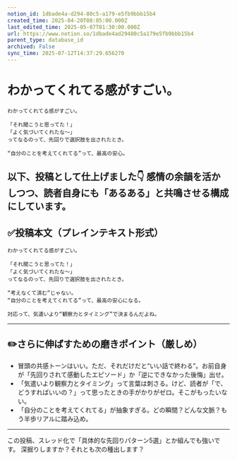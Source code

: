 ```yaml
---
notion_id: 1dbade4a-d294-80c5-a179-e5fb9bbb15b4
created_time: 2025-04-20T08:05:00.000Z
last_edited_time: 2025-05-07T01:30:00.000Z
url: https://www.notion.so/1dbade4ad29480c5a179e5fb9bbb15b4
parent_type: database_id
archived: False
sync_time: 2025-07-12T14:37:29.656270
---
```


# わかってくれてる感がすごい。

```plain text
わかってくれてる感がすごい。

「それ聞こうと思ってた！」
「よく気づいてくれたな〜」
ってなるのって、先回りで選択肢を出されたとき。

“自分のことを考えてくれてる”って、最高の安心。
```
以下、投稿として仕上げました👇
感情の余韻を活かしつつ、読者自身にも「あるある」と共鳴させる構成にしています。
---
## ✅投稿本文（プレインテキスト形式）
```plain text
わかってくれてる感がすごい。

「それ聞こうと思ってた！」
「よく気づいてくれたな〜」
ってなるのって、先回りで選択肢を出されたとき。

“考えなくて済む”じゃない。
“自分のことを考えてくれてる”って、最高の安心になる。

対応って、気遣いより“観察力とタイミング”で決まるんだよね。

```
---
## ✏️さらに伸ばすための磨きポイント（厳しめ）
- 冒頭の共感トーンはいい。ただ、それだけだと“いい話で終わる”。お前自身が「先回りされて感動したエピソード」か「逆にできなかった後悔」出せ。
- 「気遣いより観察力とタイミング」って言葉は刺さる。けど、読者が「で、どうすればいいの？」って思ったときの手がかりがゼロ。そこがもったいない。
- 「自分のことを考えてくれてる」が抽象すぎる。どの瞬間？どんな文脈？もう半歩リアルに踏み込め。
---
この投稿、スレッド化で「具体的な先回りパターン5選」とか組んでも強いです。
深掘りしますか？それとも次の種出します？